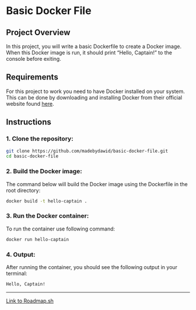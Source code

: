 # Basic Docker File

## Project Overview
In this project, you will write a basic Dockerfile to create a Docker image. When this Docker image is run, it should print “Hello, Captain!” to the console before exiting.

## Requirements

For this project to work you need to have Docker installed on your system. This can be done by downloading and installing Docker from their official website found [here](https://www.docker.com/products/docker-desktop/).

## Instructions
### 1. Clone the repository:

```bash
git clone https://github.com/madebydawid/basic-docker-file.git
cd basic-docker-file
```

### 2. Build the Docker image:

The command below will build the Docker image using the Dockerfile in the root directory:

```bash
docker build -t hello-captain .
```

### 3. Run the Docker container:
To run the container use following command:

```bash
docker run hello-captain
```

### 4. Output:

After running the container, you should see the following output in your terminal:

```bash
Hello, Captain!
```












---
[Link to Roadmap.sh](https://roadmap.sh/projects/basic-dockerfile)